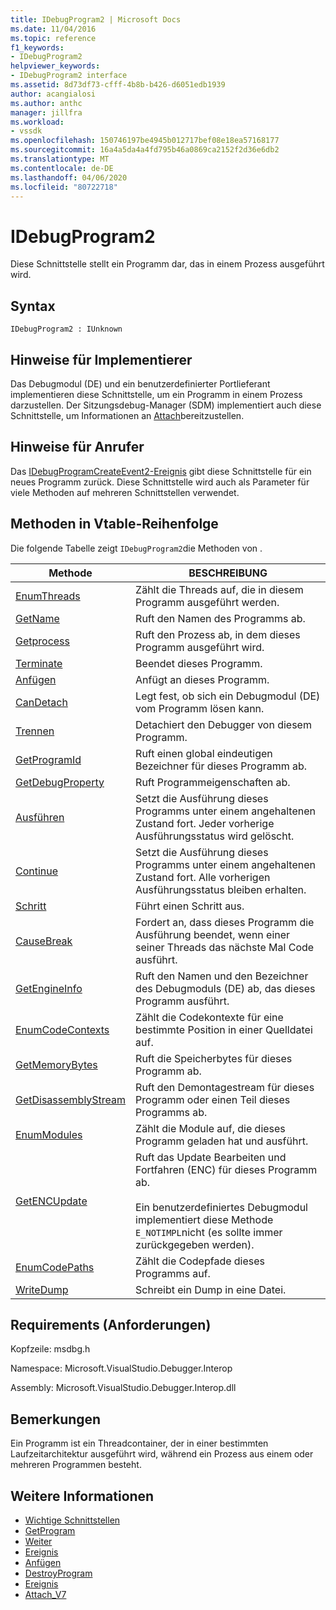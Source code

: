 ```yaml
---
title: IDebugProgram2 | Microsoft Docs
ms.date: 11/04/2016
ms.topic: reference
f1_keywords:
- IDebugProgram2
helpviewer_keywords:
- IDebugProgram2 interface
ms.assetid: 8d73df73-cfff-4b8b-b426-d6051edb1939
author: acangialosi
ms.author: anthc
manager: jillfra
ms.workload:
- vssdk
ms.openlocfilehash: 150746197be4945b012717bef08e18ea57168177
ms.sourcegitcommit: 16a4a5da4a4fd795b46a0869ca2152f2d36e6db2
ms.translationtype: MT
ms.contentlocale: de-DE
ms.lasthandoff: 04/06/2020
ms.locfileid: "80722718"
---
```

# <a name="idebugprogram2"></a>IDebugProgram2
Diese Schnittstelle stellt ein Programm dar, das in einem Prozess ausgeführt wird.

## <a name="syntax"></a>Syntax

```
IDebugProgram2 : IUnknown
```

## <a name="notes-for-implementers"></a>Hinweise für Implementierer
 Das Debugmodul (DE) und ein benutzerdefinierter Portlieferant implementieren diese Schnittstelle, um ein Programm in einem Prozess darzustellen. Der Sitzungsdebug-Manager (SDM) implementiert auch diese Schnittstelle, um Informationen an [Attach](../../../extensibility/debugger/reference/idebugprogram2-attach.md)bereitzustellen.

## <a name="notes-for-callers"></a>Hinweise für Anrufer
 Das [IDebugProgramCreateEvent2-Ereignis](../../../extensibility/debugger/reference/idebugprogramcreateevent2.md) gibt diese Schnittstelle für ein neues Programm zurück. Diese Schnittstelle wird auch als Parameter für viele Methoden auf mehreren Schnittstellen verwendet.

## <a name="methods-in-vtable-order"></a>Methoden in Vtable-Reihenfolge
 Die folgende Tabelle zeigt `IDebugProgram2`die Methoden von .

|Methode|BESCHREIBUNG|
|------------|-----------------|
|[EnumThreads](../../../extensibility/debugger/reference/idebugprogram2-enumthreads.md)|Zählt die Threads auf, die in diesem Programm ausgeführt werden.|
|[GetName](../../../extensibility/debugger/reference/idebugprogram2-getname.md)|Ruft den Namen des Programms ab.|
|[Getprocess](../../../extensibility/debugger/reference/idebugprogram2-getprocess.md)|Ruft den Prozess ab, in dem dieses Programm ausgeführt wird.|
|[Terminate](../../../extensibility/debugger/reference/idebugprogram2-terminate.md)|Beendet dieses Programm.|
|[Anfügen](../../../extensibility/debugger/reference/idebugprogram2-attach.md)|Anfügt an dieses Programm.|
|[CanDetach](../../../extensibility/debugger/reference/idebugprogram2-candetach.md)|Legt fest, ob sich ein Debugmodul (DE) vom Programm lösen kann.|
|[Trennen](../../../extensibility/debugger/reference/idebugprogram2-detach.md)|Detachiert den Debugger von diesem Programm.|
|[GetProgramId](../../../extensibility/debugger/reference/idebugprogram2-getprogramid.md)|Ruft einen global eindeutigen Bezeichner für dieses Programm ab.|
|[GetDebugProperty](../../../extensibility/debugger/reference/idebugprogram2-getdebugproperty.md)|Ruft Programmeigenschaften ab.|
|[Ausführen](../../../extensibility/debugger/reference/idebugprogram2-execute.md)|Setzt die Ausführung dieses Programms unter einem angehaltenen Zustand fort. Jeder vorherige Ausführungsstatus wird gelöscht.|
|[Continue](../../../extensibility/debugger/reference/idebugprogram2-continue.md)|Setzt die Ausführung dieses Programms unter einem angehaltenen Zustand fort. Alle vorherigen Ausführungsstatus bleiben erhalten.|
|[Schritt](../../../extensibility/debugger/reference/idebugprogram2-step.md)|Führt einen Schritt aus.|
|[CauseBreak](../../../extensibility/debugger/reference/idebugprogram2-causebreak.md)|Fordert an, dass dieses Programm die Ausführung beendet, wenn einer seiner Threads das nächste Mal Code ausführt.|
|[GetEngineInfo](../../../extensibility/debugger/reference/idebugprogram2-getengineinfo.md)|Ruft den Namen und den Bezeichner des Debugmoduls (DE) ab, das dieses Programm ausführt.|
|[EnumCodeContexts](../../../extensibility/debugger/reference/idebugprogram2-enumcodecontexts.md)|Zählt die Codekontexte für eine bestimmte Position in einer Quelldatei auf.|
|[GetMemoryBytes](../../../extensibility/debugger/reference/idebugprogram2-getmemorybytes.md)|Ruft die Speicherbytes für dieses Programm ab.|
|[GetDisassemblyStream](../../../extensibility/debugger/reference/idebugprogram2-getdisassemblystream.md)|Ruft den Demontagestream für dieses Programm oder einen Teil dieses Programms ab.|
|[EnumModules](../../../extensibility/debugger/reference/idebugprogram2-enummodules.md)|Zählt die Module auf, die dieses Programm geladen hat und ausführt.|
|[GetENCUpdate](../../../extensibility/debugger/reference/idebugprogram2-getencupdate.md)|Ruft das Update Bearbeiten und Fortfahren (ENC) für dieses Programm ab.<br /><br /> Ein benutzerdefiniertes Debugmodul implementiert diese Methode `E_NOTIMPL`nicht (es sollte immer zurückgegeben werden).|
|[EnumCodePaths](../../../extensibility/debugger/reference/idebugprogram2-enumcodepaths.md)|Zählt die Codepfade dieses Programms auf.|
|[WriteDump](../../../extensibility/debugger/reference/idebugprogram2-writedump.md)|Schreibt ein Dump in eine Datei.|

## <a name="requirements"></a>Requirements (Anforderungen)
 Kopfzeile: msdbg.h

 Namespace: Microsoft.VisualStudio.Debugger.Interop

 Assembly: Microsoft.VisualStudio.Debugger.Interop.dll

## <a name="remarks"></a>Bemerkungen
 Ein Programm ist ein Threadcontainer, der in einer bestimmten Laufzeitarchitektur ausgeführt wird, während ein Prozess aus einem oder mehreren Programmen besteht.

## <a name="see-also"></a>Weitere Informationen
- [Wichtige Schnittstellen](../../../extensibility/debugger/reference/core-interfaces.md)
- [GetProgram](../../../extensibility/debugger/reference/idebugthread2-getprogram.md)
- [Weiter](../../../extensibility/debugger/reference/ienumdebugprograms2-next.md)
- [Ereignis](../../../extensibility/debugger/reference/idebugportevents2-event.md)
- [Anfügen](../../../extensibility/debugger/reference/idebugengine2-attach.md)
- [DestroyProgram](../../../extensibility/debugger/reference/idebugengine2-destroyprogram.md)
- [Ereignis](../../../extensibility/debugger/reference/idebugeventcallback2-event.md)
- [Attach_V7](../../../extensibility/debugger/reference/idebugprogramnode2-attach-v7.md)
